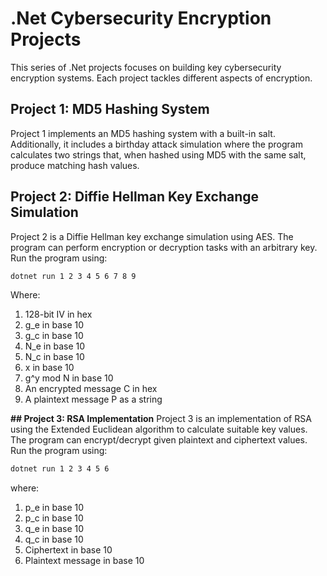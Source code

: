 # .Net Cybersecurity Encryption Projects

This series of .Net projects focuses on building key cybersecurity encryption systems. Each project tackles different aspects of encryption.

## Project 1: MD5 Hashing System

Project 1 implements an MD5 hashing system with a built-in salt. Additionally, it includes a birthday attack simulation where the program calculates two strings that, when hashed using MD5 with the same salt, produce matching hash values.

## Project 2: Diffie Hellman Key Exchange Simulation

Project 2 is a Diffie Hellman key exchange simulation using AES. The program can perform encryption or decryption tasks with an arbitrary key. Run the program using:

```bash
dotnet run 1 2 3 4 5 6 7 8 9
```

Where:

1. 128-bit IV in hex
2. g_e in base 10
3. g_c in base 10
4. N_e in base 10
5. N_c in base 10
6. x in base 10
7. g^y mod N in base 10
8. An encrypted message C in hex
9. A plaintext message P as a string

**## Project 3: RSA Implementation**
Project 3 is an implementation of RSA using the Extended Euclidean algorithm to calculate suitable key values. The program can encrypt/decrypt given plaintext and ciphertext values. Run the program using:

```bash
dotnet run 1 2 3 4 5 6
```
where: 
1. p_e in base 10
2. p_c in base 10
3. q_e in base 10
4. q_c in base 10
5. Ciphertext in base 10
6. Plaintext message in base 10

